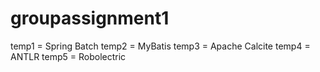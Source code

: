 # groupassignment1
temp1 = Spring Batch
temp2 = MyBatis
temp3 = Apache Calcite
temp4 = ANTLR
temp5 = Robolectric
